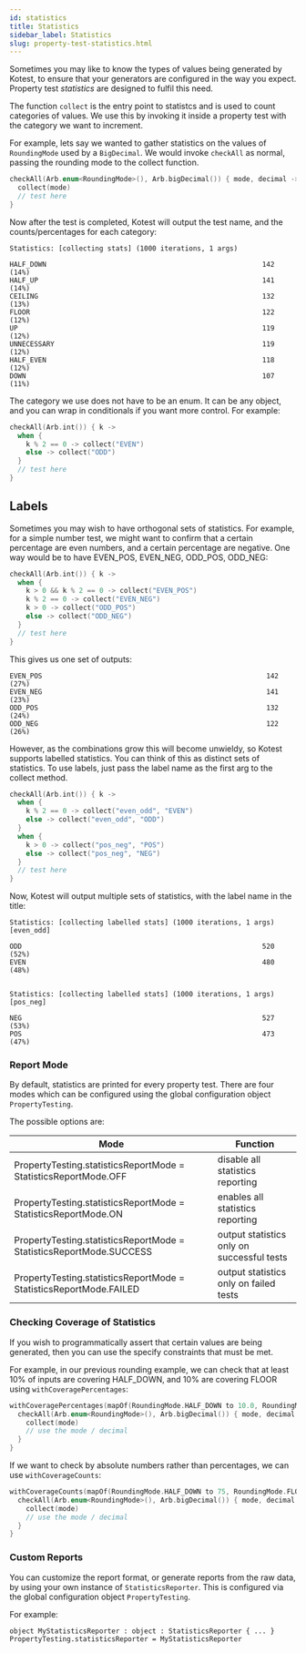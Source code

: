 ```yaml
---
id: statistics
title: Statistics
sidebar_label: Statistics
slug: property-test-statistics.html
---
```


Sometimes you may like to know the types of values being generated by Kotest, to ensure that your generators are
configured in the way you expect. Property test _statistics_ are designed to fulfil this need.

The function `collect` is the entry point to statistcs and is used to count categories of values.
We use this by invoking it inside a property test with the category we want to increment.

For example, lets say we wanted to gather statistics on the values of `RoundingMode` used by a `BigDecimal`. We would
invoke `checkAll` as normal, passing the rounding mode to the collect function.

```kotlin
checkAll(Arb.enum<RoundingMode>(), Arb.bigDecimal()) { mode, decimal ->
  collect(mode)
  // test here
}
```

Now after the test is completed, Kotest will output the test name, and the counts/percentages for each category:

```
Statistics: [collecting stats] (1000 iterations, 1 args)

HALF_DOWN                                                     142 (14%)
HALF_UP                                                       141 (14%)
CEILING                                                       132 (13%)
FLOOR                                                         122 (12%)
UP                                                            119 (12%)
UNNECESSARY                                                   119 (12%)
HALF_EVEN                                                     118 (12%)
DOWN                                                          107 (11%)
```

The category we use does not have to be an enum. It can be any object, and you can wrap in conditionals if you want more
control. For example:

```kotlin
checkAll(Arb.int()) { k ->
  when {
    k % 2 == 0 -> collect("EVEN")
    else -> collect("ODD")
  }
  // test here
}
```

## Labels

Sometimes you may wish to have orthogonal sets of statistics. For example,
for a simple number test, we might want to confirm that a certain percentage are even numbers, and a certain percentage
are negative. One way would be to have EVEN_POS, EVEN_NEG, ODD_POS, ODD_NEG:

```kotlin
checkAll(Arb.int()) { k ->
  when {
    k > 0 && k % 2 == 0 -> collect("EVEN_POS")
    k % 2 == 0 -> collect("EVEN_NEG")
    k > 0 -> collect("ODD_POS")
    else -> collect("ODD_NEG")
  }
  // test here
}
```

This gives us one set of outputs:

```
EVEN_POS                                                       142 (27%)
EVEN_NEG                                                       141 (23%)
ODD_POS                                                        132 (24%)
ODD_NEG                                                        122 (26%)
```

However, as the combinations grow this will become unwieldy, so Kotest supports labelled statistics. You can think of
this as distinct sets of statistics. To use labels, just pass the label name as the first arg to the collect method.

```kotlin
checkAll(Arb.int()) { k ->
  when {
    k % 2 == 0 -> collect("even_odd", "EVEN")
    else -> collect("even_odd", "ODD")
  }
  when {
    k > 0 -> collect("pos_neg", "POS")
    else -> collect("pos_neg", "NEG")
  }
  // test here
}
```

Now, Kotest will output multiple sets of statistics, with the label name in the title:

```
Statistics: [collecting labelled stats] (1000 iterations, 1 args) [even_odd]

ODD                                                           520 (52%)
EVEN                                                          480 (48%)


Statistics: [collecting labelled stats] (1000 iterations, 1 args) [pos_neg]

NEG                                                           527 (53%)
POS                                                           473 (47%)
```


### Report Mode

By default, statistics are printed for every property test. There are four modes which can be configured using the global configuration object `PropertyTesting`.

The possible options are:

| Mode                                                                | Function                                   |
|---------------------------------------------------------------------|--------------------------------------------|
| PropertyTesting.statisticsReportMode = StatisticsReportMode.OFF     | disable all statistics reporting           |
| PropertyTesting.statisticsReportMode = StatisticsReportMode.ON      | enables all statistics reporting           |
| PropertyTesting.statisticsReportMode = StatisticsReportMode.SUCCESS | output statistics only on successful tests |
| PropertyTesting.statisticsReportMode = StatisticsReportMode.FAILED  | output statistics only on failed tests     |


### Checking Coverage of Statistics

If you wish to programmatically assert that certain values are being generated, then you can use the specify constraints
that must be met.

For example, in our previous rounding example, we can check that at least 10% of inputs are covering HALF_DOWN, and 10%
are covering FLOOR using `withCoveragePercentages`:

```kotlin
withCoveragePercentages(mapOf(RoundingMode.HALF_DOWN to 10.0, RoundingMode.FLOOR to 10.0)) {
  checkAll(Arb.enum<RoundingMode>(), Arb.bigDecimal()) { mode, decimal ->
    collect(mode)
    // use the mode / decimal
  }
}
```

If we want to check by absolute numbers rather than percentages, we can use `withCoverageCounts`:

```kotlin
withCoverageCounts(mapOf(RoundingMode.HALF_DOWN to 75, RoundingMode.FLOOR to 75)) {
  checkAll(Arb.enum<RoundingMode>(), Arb.bigDecimal()) { mode, decimal ->
    collect(mode)
    // use the mode / decimal
  }
}
```

### Custom Reports

You can customize the report format, or generate reports from the raw data, by using your own instance of `StatisticsReporter`.
This is configured via the global configuration object `PropertyTesting`.

For example:

```
object MyStatisticsReporter : object : StatisticsReporter { ... }
PropertyTesting.statisticsReporter = MyStatisticsReporter
```
